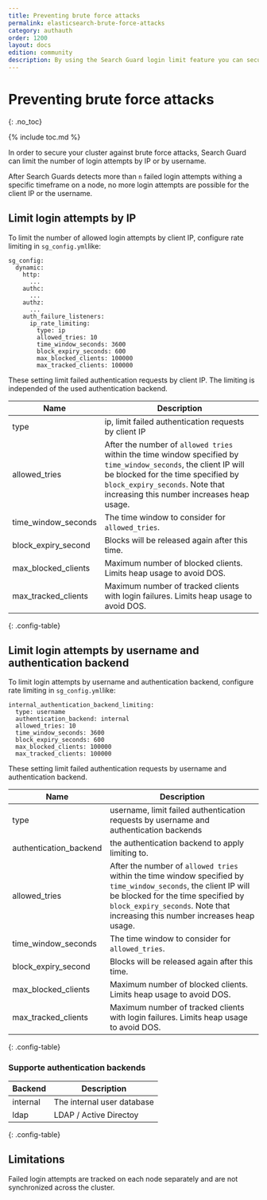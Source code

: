 ```yaml
---
title: Preventing brute force attacks
permalink: elasticsearch-brute-force-attacks
category: authauth
order: 1200
layout: docs
edition: community
description: By using the Search Guard login limit feature you can secure your OpenSearch/Elasticsearch cluster against brute force attacks.
---
```


<!--- Copyright 2020 floragunn GmbH -->


# Preventing brute force attacks
{: .no_toc}

{% include toc.md %}

In order to secure your cluster against brute force attacks, Search Guard can limit the number of login attempts by IP or by username. 

After Search Guards detects more than `n` failed login attempts withing a specific timeframe on a node, no more login attempts are possible for the client IP or the username.

## Limit login attempts by IP

To limit the number of allowed login attempts by client IP, configure rate limiting in `sg_config.yml`like:

```
sg_config:
  dynamic:
    http:
      ...
    authc:
      ...
    authz:
      ...
    auth_failure_listeners:
      ip_rate_limiting:
        type: ip
        allowed_tries: 10
        time_window_seconds: 3600
        block_expiry_seconds: 600
        max_blocked_clients: 100000
        max_tracked_clients: 100000
```

These setting limit failed authentication requests by client IP. The limiting is independed of the used authentication backend.  

| Name | Description |
|---|---|
| type | ip, limit failed authentication requests by client IP |
| allowed\_tries | After the number of `allowed tries` within the time window specified by `time_window_seconds`, the client IP will be blocked for the time specified by `block_expiry_seconds`. Note that increasing this number increases heap usage. |
| time\_window\_seconds | The time window to consider for `allowed_tries`. |
| block\_expiry\_second | Blocks will be released again after this time.  |
| max\_blocked\_clients | Maximum number of blocked clients. Limits heap usage to avoid DOS.  |
| max\_tracked\_clients| Maximum number of tracked clients with login failures. Limits heap usage to avoid DOS.  |
{: .config-table}

## Limit login attempts by username and authentication backend

To limit login attempts by username and authentication backend, configure rate limiting in `sg_config.yml`like:

```
internal_authentication_backend_limiting:
  type: username
  authentication_backend: internal        
  allowed_tries: 10
  time_window_seconds: 3600
  block_expiry_seconds: 600
  max_blocked_clients: 100000
  max_tracked_clients: 100000
```

These setting limit failed authentication requests by username and authentication backend.

| Name | Description |
|---|---|
| type | username, limit failed authentication requests by username and authentication backends |
| authentication_backend | the authentication backend to apply limiting to. |
| allowed\_tries | After the number of `allowed tries` within the time window specified by `time_window_seconds`, the client IP will be blocked for the time specified by `block_expiry_seconds`. Note that increasing this number increases heap usage. |
| time\_window\_seconds | The time window to consider for `allowed_tries`. |
| block\_expiry\_second | Blocks will be released again after this time.  |
| max\_blocked\_clients | Maximum number of blocked clients. Limits heap usage to avoid DOS.  |
| max\_tracked\_clients| Maximum number of tracked clients with login failures. Limits heap usage to avoid DOS.  |
{: .config-table}

### Supporte authentication backends

| Backend | Description |
|---|---|
| internal | The internal user database |
| ldap | LDAP /  Active Directoy |
{: .config-table}

## Limitations

Failed login attempts are tracked on each node separately and are not synchronized across the cluster.